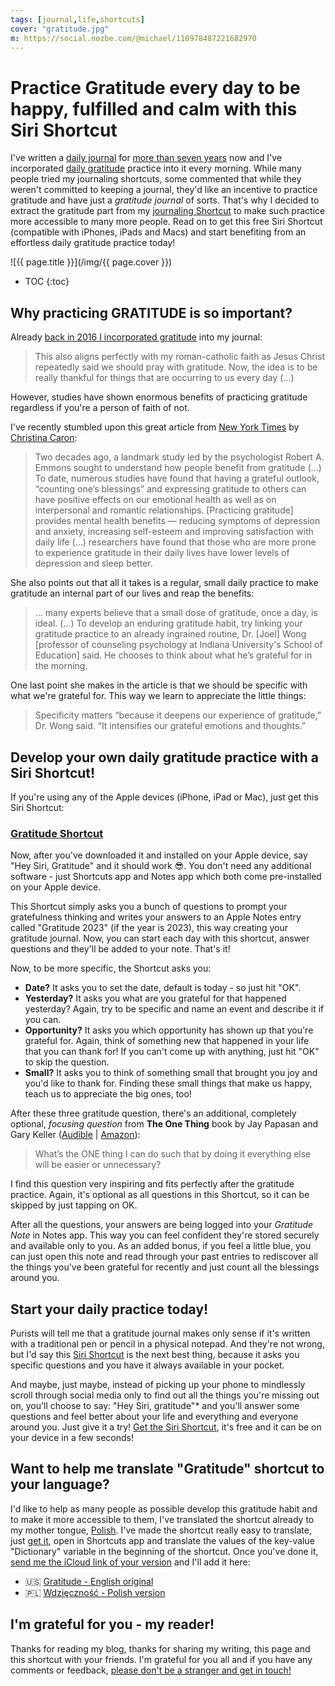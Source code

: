 ```yaml
---
tags: [journal,life,shortcuts]
cover: "gratitude.jpg"
m: https://social.nozbe.com/@michael/110978487221682970
---
```


# Practice Gratitude every day to be happy, fulfilled and calm with this Siri Shortcut

I've written a [daily journal](/journal/) for [more than seven years](/journal16/) now and I've incorporated [daily gratitude](/journal22) practice into it every morning. While many people tried my journaling shortcuts, some commented that while they weren't committed to keeping a journal, they'd like an incentive to practice gratitude and have just a *gratitude journal* of sorts. That's why I decided to extract the gratitude part from my [journaling Shortcut](/journal-basic/) to make such practice more accessible to many more people. Read on to get this free Siri Shortcut (compatible with iPhones, iPads and Macs) and start benefiting from an effortless daily gratitude practice today!

<!--More-->

![{{ page.title }}](/img/{{ page.cover }})

* TOC
{:toc}

## Why practicing GRATITUDE is so important?

Already [back in 2016 I incorporated gratitude](/journal16) into my journal:

> This also aligns perfectly with my roman-catholic faith as Jesus Christ repeatedly said we should pray with gratitude. Now, the idea is to be really thankful for things that are occurring to us every day (…)

However, studies have shown enormous benefits of practicing gratitude regardless if you're a person of faith of not.

I've recently stumbled upon this great article from [New York Times](https://www.nytimes.com/2023/06/08/well/mind/gratitude-health-benefits.html) by [Christina Caron](https://www.nytimes.com/by/christina-caron):

> Two decades ago, a landmark study led by the psychologist Robert A. Emmons sought to understand how people benefit from gratitude (…) To date, numerous studies have found that having a grateful outlook, “counting one’s blessings” and expressing gratitude to others can have positive effects on our emotional health as well as on interpersonal and romantic relationships. [Practicing gratitude] provides mental health benefits — reducing symptoms of depression and anxiety, increasing self-esteem and improving satisfaction with daily life (…) researchers have found that those who are more prone to experience gratitude in their daily lives have lower levels of depression and sleep better.

She also points out that all it takes is a regular, small daily practice to make gratitude an internal part of our lives and reap the benefits:

> … many experts believe that a small dose of gratitude, once a day, is ideal. (…) To develop an enduring gratitude habit, try linking your gratitude practice to an already ingrained routine, Dr. [Joel] Wong [professor of counseling psychology at Indiana University's School of Education] said. He chooses to think about what he’s grateful for in the morning.

One last point she makes in the article is that we should be specific with what we're grateful for. This way we learn to appreciate the little things:

> Specificity matters “because it deepens our experience of gratitude,” Dr. Wong said. “It intensifies our grateful emotions and thoughts.”

## Develop your own daily gratitude practice with a Siri Shortcut!

If you're using any of the Apple devices (iPhone, iPad or Mac), just get this Siri Shortcut:

### [Gratitude Shortcut][g]

Now, after you've downloaded it and installed on your Apple device, say "Hey Siri, Gratitude" and it should work 😎. You don't need any additional software - just Shortcuts app and Notes app which both come pre-installed on your Apple device.

This Shortcut simply asks you a bunch of questions to prompt your gratefulness thinking and writes your answers to an Apple Notes entry called "Gratitude 2023" (if the year is 2023), this way creating your gratitude journal. Now, you can start each day with this shortcut, answer questions and they'll be added to your note. That's it!

Now, to be more specific, the Shortcut asks you:

- **Date?** It asks you to set the date, default is today - so just hit "OK".
- **Yesterday?** It asks you what are you grateful for that happened yesterday? Again, try to be specific and name an event and describe it if you can.
- **Opportunity?** It asks you which opportunity has shown up that you're grateful for. Again, think of something new that happened in your life that you can thank for! If you can't come up with anything, just hit "OK" to skip the question.
- **Small?** It asks you to think of something small that brought you joy and you'd like to thank for. Finding these small things that make us happy, teach us to appreciate the big ones, too!

After these three gratitude question, there's an additional, completely optional, *focusing question* from **The One Thing** book by Jay Papasan and Gary Keller ([Audible](https://www.audible.com/pd/B00FPMTCGQ?tag=sliwinski-20) | [Amazon](https://www.amazon.com/dp/1885167776?tag=sliwinski-20)):

> What’s the ONE thing I can do such that by doing it everything else will be easier or unnecessary?

I find this question very inspiring and fits perfectly after the gratitude practice. Again, it's optional as all questions in this Shortcut, so it can be skipped by just tapping on OK.

After all the questions, your answers are being logged into your *Gratitude Note* in Notes app. This way you can feel confident they're stored securely and available only to you. As an added bonus, if you feel a little blue, you can just open this note and read through your past entries to rediscover all the things you've been grateful for recently and just count all the blessings around you.

## Start your daily practice today!

Purists will tell me that a gratitude journal makes only sense if it's written with a traditional pen or pencil in a physical notepad. And they're not wrong, but I'd say this [Siri Shortcut][g] is the next best thing, because it asks you specific questions and you have it always available in your pocket.

And maybe, just maybe, instead of picking up your phone to mindlessly scroll through social media only to find out all the things you're missing out on, you'll choose to say: "Hey Siri, gratitude"* and you'll answer some questions and feel better about your life and everything and everyone around you. Just give it a try! [Get the Siri Shortcut][g], it's free and it can be on your device in a few seconds!

## Want to help me translate "Gratitude" shortcut to your language?

I'd like to help as many people as possible develop this gratitude habit and to make it more accessible to them, I've translated the shortcut already to my mother tongue, [Polish](/pl/wdziecznosc/). I've made the shortcut really easy to translate, just [get it][g], open in Shortcuts app and translate the values of the key-value "Dictionary" variable in the beginning of the shortcut. Once you've done it, [send me the iCloud link of your version](/contact) and I'll add it here:

- 🇺🇸 [Gratitude - English original][g]
- 🇵🇱 [Wdzięczność - Polish version][gp]

## I'm grateful for you - my reader!

Thanks for reading my blog, thanks for sharing my writing, this page and this shortcut with your friends. I'm grateful for you all and if you have any comments or feedback, [please don't be a stranger and get in touch!](/contact)

[g]: https://www.icloud.com/shortcuts/1206759d36c34963860e5985aff63466
[gp]: https://www.icloud.com/shortcuts/a7d8401d7d124b05befd5b070d0b5425

[n]: https://michael.gratis/nozbe
[np]: https://michael.gratis/nozbepersonal